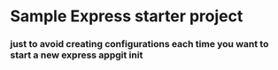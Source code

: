# Sample Express starter project
### just to avoid creating configurations each time you want to start a new express appgit init